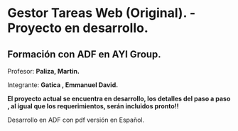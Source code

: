 # Gestor Tareas Web (Original). - Proyecto en desarrollo.

## **Formación con ADF en AYI Group.**

Profesor:
**Paliza, Martin.**  

Integrante: **Gatica , Emmanuel David.**

**El proyecto actual se encuentra en desarrollo, los detalles del paso a paso , al igual que los requerimientos, serán incluidos pronto!!**



 Desarrollo en ADF con pdf versión en Español.

